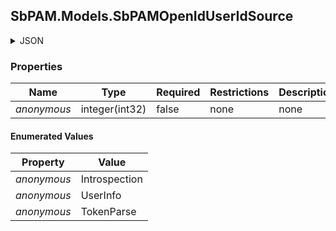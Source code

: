 
<h2 id="tocS_SbPAM.Models.SbPAMOpenIdUserIdSource">SbPAM.Models.SbPAMOpenIdUserIdSource</h2>

<a id="schemasbpam.models.sbpamopeniduseridsource"></a>
<a id="schema_SbPAM.Models.SbPAMOpenIdUserIdSource"></a>
<a id="tocSsbpam.models.sbpamopeniduseridsource"></a>
<a id="tocssbpam.models.sbpamopeniduseridsource"></a>

<details><summary>JSON</summary>


```json
"Introspection"

```


</details>

### Properties

|Name|Type|Required|Restrictions|Description|
|---|---|---|---|---|
|*anonymous*|integer(int32)|false|none|none|

#### Enumerated Values

|Property|Value|
|---|---|
|*anonymous*|Introspection|
|*anonymous*|UserInfo|
|*anonymous*|TokenParse|


